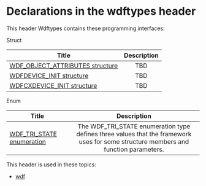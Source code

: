 # Declarations in the wdftypes header
This header Wdftypes contains these programming interfaces:

Struct

| Title        | Description    |
| ------------- |:-------------:|
| [WDF_OBJECT_ATTRIBUTES structure](ns-wdftypes--wdf-object-attributes.md) | TBD |
| [WDFDEVICE_INIT structure](ns-wdftypes-wdfdevice-init.md) | TBD |
| [WDFCXDEVICE_INIT structure](ns-wdftypes-wdfcxdevice-init.md) | TBD |
Enum

| Title        | Description    |
| ------------- |:-------------:|
| [WDF_TRI_STATE enumeration](ne-wdftypes--wdf-tri-state.md) | The WDF_TRI_STATE enumeration type defines three values that the framework uses for some structure members and function parameters. |

This header is used in these topics:

- [wdf](..content/_wdf)
